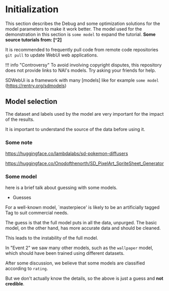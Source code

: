 # Initialization

This section describes the Debug and some optimization solutions for the model parameters to make it work better. The model used for the demonstration in this section is `some model` to expand the tutorial. **Some source tutorials from: [^2]**

It is recommended to frequently pull code from remote code repositories `git pull` to update WebUI web applications.

!!! info "Controversy"
    To avoid involving copyright disputes, this repository does not provide links to NAI's models.
    Try asking your friends for help.

SDWebUi is a framework with many [models] like for example `some model` (https://rentry.org/sdmodels)


## Model selection

The dataset and labels used by the model are very important for the impact of the results.

It is important to understand the source of the data before using it.

### Some note

https://huggingface.co/lambdalabs/sd-pokemon-diffusers

https://huggingface.co/Onodofthenorth/SD_PixelArt_SpriteSheet_Generator

### Some model

here is a brief talk about guessing with some models.

- Guesses

For a well-known model, `masterpiece' is likely to be an artificially tagged Tag to suit commercial needs.

The guess is that the full model puts in all the data, unpurged. The basic model, on the other hand, has more accurate data and should be cleaned.

This leads to the instability of the full model.

In "Event 2" we saw many other models, such as the `wallpaper` model, which should have been trained using different datasets.

After some discussion, we believe that some models are classified according to `rating`.


But we don't actually know the details, so the above is just a guess and **not credible**.